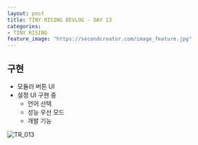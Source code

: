 ```yaml
---
layout: post
title: TINY RISING DEVLOG - DAY 13
categories:
- TINY RISING
feature_image: "https://secondcreator.com/image_feature.jpg"
---
```


## 구현
- 모듈러 버튼 UI
- 설정 UI 구현 중
  - 언어 선택
  - 성능 우선 모드
  - 개발 기능

![TR_013](https://secondcreator.com/blog/imgs/TR_013.png)
